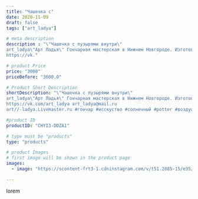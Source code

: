 ```yaml
---
title: "Чашечка с"
date: 2020-11-09
draft: false
tags: ["art_ladya"]

# meta description
description : "\"Чашечка с пузырями внутри\" 
art_ladya\"Арт Ладья\" Гончарная мастерская в Нижнем Новгороде. Изготовление керамики и мастер//-классы по обучению. 
https://vk."

# product Price
price: "3000"
priceBefore: "3600.0"

# Product Short Description
shortDescription: "\"Чашечка с пузырями внутри\" 
art_ladya\"Арт Ладья\" Гончарная мастерская в Нижнем Новгороде. Изготовление керамики и мастер//-классы по обучению. 
https://vk.com/art_ladya art_ladya@mail.ru 
art//-ladya.Livemaster.ru #гончар #исскуство #солнечный #potter #воздушныепузыри #керамикаручнаяработа #гончарнаямастерская #керамиканазаказ #handmade #посудаизглины #керамика #гончарнаяпосуда #эксклюзивнаякерамика #dishes #decor #ceramicar #mug #claygoods #tankard #earthenware #ceramic #design #кружка #magic #restaurant #ceramicart #pint #clay #авторскаякерамика #чашечка"

#product ID
productID: "CHYI3-DDZA1"

# type must be "products"
type: "products"

# product Images
# first image will be shown in the product page
images:
  - image: "https://scontent-frt3-1.cdninstagram.com/v/t51.2885-15/e35/123942895_128159159091079_5179764609265755367_n.jpg?_nc_ht=scontent-frt3-1.cdninstagram.com&_nc_cat=107&_nc_ohc=SxLxzoLs9gMAX8NJh7A&edm=APU89FABAAAA&ccb=7-4&oh=913d75329a98e06c909240f586e43bdf&oe=612AC733&_nc_sid=86f79a&ig_cache_key=MjQzODczODIyODc4NzY0NjUxNw%3D%3D.2-ccb7-4"

---
```

lorem

